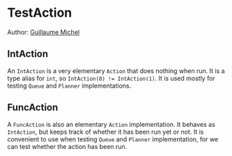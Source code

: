 # TestAction

Author: [Guillaume Michel](https://github.com/guillaumemichel)

## IntAction

An `IntAction` is a very elementary `Action` that does nothing when run. It is a type alias for `int`, so `IntAction(0) != IntAction(1)`. It is used mostly for testing `Queue` and `Planner` implementations.

## FuncAction

A `FuncAction` is also an elementary `Action` implementation. It behaves as `IntAction`, but keeps track of whether it has been run yet or not. It is convenient to use when testing `Queue` and `Planner` implementation, for we can test whether the action has been run.
